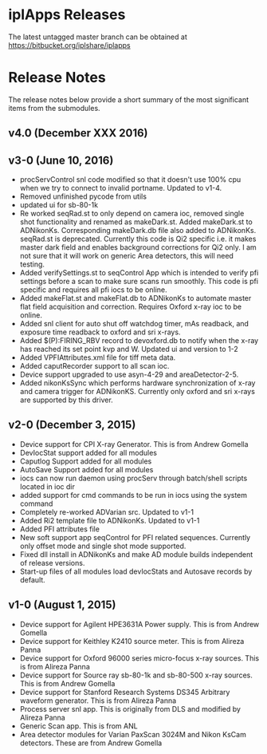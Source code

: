 iplApps Releases
================

The latest untagged master branch can be obtained at
<https://bitbucket.org/iplshare/iplapps>


Release Notes
=============
The release notes below provide a short summary of the most significant items from the submodules.

v4.0 (December XXX 2016)
----

v3-0 (June 10, 2016)
----
* procServControl snl code modified so that it doesn't use 100% cpu when we try to connect to invalid portname.
  Updated to v1-4.
* Removed unfinished pycode from utils
* updated ui for sb-80-1k
* Re worked seqRad.st to only depend on camera ioc, removed single shot functionality and renamed as makeDark.st.
  Added makeDark.st to ADNikonKs. Corresponding makeDark.db file also added to ADNikonKs. seqRad.st is deprecated.
  Currently this code is Qi2 specific i.e. it makes master dark field and enables background corrections for Qi2 only.
  I am not sure that it will work on generic Area detectors, this will need testing.
* Added verifySettings.st to seqControl App which is intended to verify pfi settings before a scan to make sure scans 
  run smoothly. This code is pfi specific and requires all pfi iocs to be online.  
* Added makeFlat.st and makeFlat.db to ADNikonKs to automate master flat field acquisition and correction. Requires 
  Oxford x-ray ioc to be online.
* Added snl client for auto shut off watchdog timer, mAs readback, and exposure time readback to oxford and sri x-rays. 
* Added $(P):FIRING_RBV record to devoxford.db to notify when the x-ray has reached its set point kvp and W. Updated ui 
  and version to 1-2
* Added VPFIAttributes.xml file for tiff meta data.
* Added caputRecorder support to all scan ioc.
* Device support upgraded to use asyn-4-29 and areaDetector-2-5.
* Added nikonKsSync which performs hardware synchronization of x-ray and camera trigger for ADNikonKS. Currently only oxford and sri x-rays are supported by this driver. 

v2-0 (December 3, 2015)
----
* Device support for CPI X-ray Generator. This is from Andrew Gomella
* DevIocStat support added for all modules
* Caputlog Support added for all modules
* AutoSave Support added for all modules
* iocs can now run daemon using procServ through batch/shell scripts located in ioc dir
* added support for cmd commands to be run in iocs using the system command
* Completely re-worked ADVarian src. Updated to v1-1
* Added Ri2 template file to ADNikonKs. Updated to v1-1
* Added PFI attributes file
* New soft support app seqControl for PFI related sequences. Currently only offset mode and single shot mode supported. 
* Fixed dll install in ADNikonKs and make AD module builds independent of release versions.
* Start-up files of all modules load devIocStats and Autosave records by default.


v1-0 (August 1, 2015)
----
* Device support for Agilent HPE3631A Power supply. This is from Andrew Gomella
* Device support for Keithley K2410 source meter. This is from Alireza Panna
* Device support for Oxford 96000 series micro-focus x-ray sources. This is from Alireza Panna
* Device support for Source ray sb-80-1k and sb-80-500 x-ray sources. This is from Andrew Gomella
* Device support for Stanford Research Systems DS345 Arbitrary waveform generator. This is from Alireza Panna
* Process server snl app. This is originally from DLS and modified by Alireza Panna
* Generic Scan app. This is from ANL
* Area detector modules for Varian PaxScan 3024M and Nikon KsCam detectors. These are from Andrew Gomella

